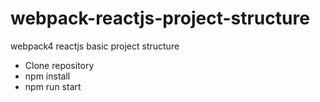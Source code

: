 # webpack-reactjs-project-structure
webpack4 reactjs basic project structure
- Clone repository
- npm install
- npm run start
